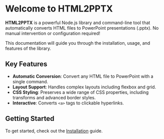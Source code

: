 # Welcome to HTML2PPTX

**HTML2PPTX** is a powerful Node.js library and command-line tool that automatically converts HTML files to PowerPoint presentations (.pptx). No manual intervention or configuration required!

This documentation will guide you through the installation, usage, and features of the library.

## Key Features

- **Automatic Conversion**: Convert any HTML file to PowerPoint with a single command.
- **Layout Support**: Handles complex layouts including flexbox and grid.
- **CSS Styling**: Preserves a wide range of CSS properties, including transforms and advanced border styles.
- **Interactive**: Converts `<a>` tags to clickable hyperlinks.

## Getting Started

To get started, check out the [Installation](./installation.md) guide.